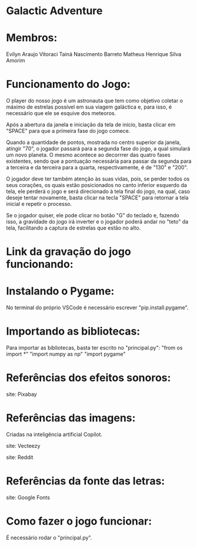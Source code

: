 <!-- Título: -->
# Galactic Adventure
<!--         -->

# Membros:
Evilyn Araujo Vitoraci
Tainá Nascimento Barreto
Matheus Henrique Silva Amorim 

# Funcionamento do Jogo:

<!-- Descrição do jogo --> 
O player do nosso jogo é um astronauta que tem como objetivo coletar o máximo de estrelas possível em sua viagem galáctica e, para isso, é necessário que ele se esquive dos meteoros. 

<!-- Primeiro Passo -->
Após a abertura da janela e iniciação da tela de início, basta clicar em "SPACE" para que a primeira fase do jogo comece.

<!-- Segundo Passo -->
Quando a quantidade de pontos, mostrada no centro superior da janela, atingir "70", o jogador passará para a segunda fase do jogo, a qual simulará um novo planeta. O mesmo acontece ao decorrrer das quatro fases existentes, sendo que a pontuação necessária para passar da segunda para a terceira e da terceira para a quarta, respectivamente, é de "130" e "200".

<!-- Contador de vidas --> 
O jogador deve ter também atenção às suas vidas, pois, se perder todos os seus corações, os quais estão posicionados no canto inferior esquerdo da tela, ele perderá o jogo e será direcionado à tela final do jogo, na qual, caso deseje tentar novamente, basta clicar na tecla "SPACE" para retornar a tela inicial e repetir o processo. 

<!-- Mudando a gravidade-->  
Se o jogador quiser, ele pode clicar no botão "G" do teclado e, fazendo isso, a gravidade do jogo irá inverter e o jogador poderá andar no "teto" da tela, facilitando a captura de estrelas que estão no alto. 

# Link da gravação do jogo funcionando: 


# Instalando o Pygame: 
No terminal do próprio VSCode é necessário escrever "pip.install.pygame".

# Importando as bibliotecas: 
Para importar as bibliotecas, basta ter escrito no "principal.py": 
"from os import *" 
"import numpy as np"
"import pygame" 

# Referências dos efeitos sonoros: 
site: Pixabay 

# Referências das imagens: 

<!-- Imagem final e inicial-->  
Criadas na inteligência artificial Copilot.

<!-- Imagem da estrela-->  
site: Vecteezy 

<!-- Imagem do meteoro--> 
site: Reddit 

<!-- Imagens dos fundos--> 


<!-- Imagens do astronauta--> 


# Referências da fonte das letras: 
site: Google Fonts  

# Como fazer o jogo funcionar: 
É necessário rodar o "principal.py". 

